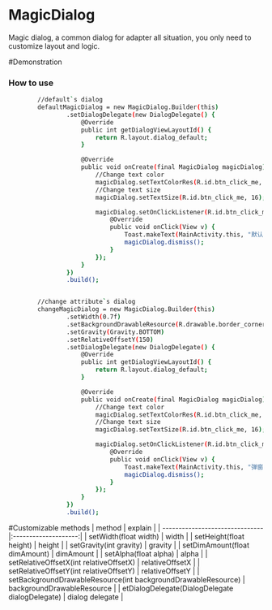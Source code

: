 # MagicDialog
Magic dialog, a common dialog for adapter all situation, you only need to customize layout and logic.

#Demonstration


### How to use
```sh
        //default`s dialog
        defaultMagicDialog = new MagicDialog.Builder(this)
                .setDialogDelegate(new DialogDelegate() {
                    @Override
                    public int getDialogViewLayoutId() {
                        return R.layout.dialog_default;
                    }

                    @Override
                    public void onCreate(final MagicDialog magicDialog) {
                        //Change text color
                        magicDialog.setTextColorRes(R.id.btn_click_me, R.color.colorAccent);
                        //Change text size
                        magicDialog.setTextSize(R.id.btn_click_me, 16);

                        magicDialog.setOnClickListener(R.id.btn_click_me, new View.OnClickListener() {
                            @Override
                            public void onClick(View v) {
                                Toast.makeText(MainActivity.this, "默认弹窗一", Toast.LENGTH_SHORT).show();
                                magicDialog.dismiss();
                            }
                        });
                    }
                })
                .build();


        //change attribute`s dialog
        changeMagicDialog = new MagicDialog.Builder(this)
                .setWidth(0.7f)
                .setBackgroundDrawableResource(R.drawable.border_corner_pink)
                .setGravity(Gravity.BOTTOM)
                .setRelativeOffsetY(150)
                .setDialogDelegate(new DialogDelegate() {
                    @Override
                    public int getDialogViewLayoutId() {
                        return R.layout.dialog_default;
                    }

                    @Override
                    public void onCreate(final MagicDialog magicDialog) {
                        //Change text color
                        magicDialog.setTextColorRes(R.id.btn_click_me, R.color.colorPrimary);
                        //Change text size
                        magicDialog.setTextSize(R.id.btn_click_me, 16);

                        magicDialog.setOnClickListener(R.id.btn_click_me, new View.OnClickListener() {
                            @Override
                            public void onClick(View v) {
                                Toast.makeText(MainActivity.this, "弹窗二", Toast.LENGTH_SHORT).show();
                                magicDialog.dismiss();
                            }
                        });
                    }
                })
                .build();
```


#Customizable methods
| method        | explain       |
| ------------------------------- |:--------------------:|
| setWidth(float width)           | width                |
| setHeight(float height)         | height               |
| setGravity(int gravity)         | gravity              |
| setDimAmount(float dimAmount)   | dimAmount            |
| setAlpha(float alpha)           | alpha                |
| setRelativeOffsetX(int relativeOffsetX)                    | relativeOffsetX            |
| setRelativeOffsetY(int relativeOffsetY)           | relativeOffsetY                |
| setBackgroundDrawableResource(int backgroundDrawableResource)                      | backgroundDrawableResource              |
| etDialogDelegate(DialogDelegate dialogDelegate)                    | dialog delegate            |
